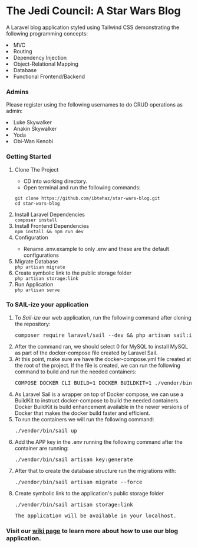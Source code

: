 # The Jedi Council: A Star Wars Blog
A Laravel blog application styled using Tailwind CSS demonstrating the following programming concepts:
<li>MVC</li>
<li>Routing</li>
<li>Dependency Injection</li>
<li>Object-Relational Mapping</li>
<li>Database</li>
<li>Functional Frontend/Backend</li>


### Admins 
Please register using the following usernames to do CRUD operations as admin: </li>
<li>Luke Skywalker</li>
<li>Anakin Skywalker</li>
<li>Yoda</li>
<li>Obi-Wan Kenobi</li>


### Getting Started

<ol><li>Clone The Project</li> 
    <ul>
<li>CD into working directory.</li>
<li>Open terminal and run the following commands:</li>
</ul>

```git clone https://github.com/ibtehaz/star-wars-blog.git```
    <br>
```cd star-wars-blog```
    <li>Install Laravel Dependencies</li>
    ```composer install```
     <li>Install Frontend Dependencies</li>
    ```npm install &&
    npm run dev```
    <li>Configuration</li>
    <ul><li>Rename .env.example to only .env and these are the default configurations</li></ul>
    <li>Migrate Database</li>
    ```php artisan migrate```
    <li>Create symbolic link to the public storage folder</li>
    ```php artisan storage:link```
    <li>Run Application</li>
    ```php artisan serve```
</ol>
    
 ### To SAIL-ize your application

  
 <ol> 
    <li>To <i>Sail-ize</i> our web application, run the following command after cloning the repository: </li>
    <pre>composer require laravel/sail --dev && php artisan sail:install </pre>
    <li>After the command ran, we should select 0 for MySQL to install MySQL as part of the docker-compose file created by Laravel Sail. </li>  
    <li>At this point, make sure we have the docker-compose.yml file created at the root of the project. If the file is created, we can run the following command to build and run the needed containers:</li>  
<pre>COMPOSE_DOCKER_CLI_BUILD=1 DOCKER_BUILDKIT=1 ./vendor/bin/sail build</pre>
<li>As Laravel Sail is a wrapper on top of Docker compose, we can use a BuildKit to instruct docker-compose to build the needed containers. Docker BuildKit is build enhancement available in the newer versions of Docker that makes the docker build faster and efficient.</li>
    <li>To run the containers we will run the following command:</li>
    <pre>./vendor/bin/sail up</pre>
    <li>Add the APP key in the .env running the following command after the container are running:</li>
    <pre>./vendor/bin/sail artisan key:generate</pre>
    <li>After that to create the database structure run the migrations with:</li>
    <pre>./vendor/bin/sail artisan migrate --force</pre>
    <li>Create symbolic link to the application's public storage folder</li>
    <pre>./vendor/bin/sail artisan storage:link</pre>
    <pre>The application will be available in your localhost. </pre>
    </ol>
    

   

 
    
     
### Visit our <a href="https://github.com/ibtehaz/star-wars-blog/wiki" target="_blank">wiki page</a> to learn more about how to use our blog application. 
